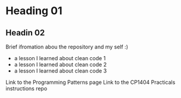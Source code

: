 # Heading 01
## Headin 02

Brief ifromation abou the repository and my self :)
- a lesson I learned about clean code 1
- a lesson I learned about clean code 2
- a lesson I learned about clean code 3

Link to the Programming Patterns page 
Link to the CP1404 Practicals instructions repo